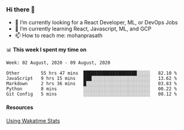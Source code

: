 ### Hi there 👋

- 🔭 I’m currently looking for a React Developer, ML, or DevOps Jobs
- 🌱 I’m currently learning React, Javascript, ML, and GCP
- 📫 How to reach me: mohanprasath

📊 **This week I spent my time on**
<!--START_SECTION:waka-->
```text
Week: 02 August, 2020 - 09 August, 2020

Other        55 hrs 47 mins  ████████████████████░░░░░   82.10 % 
JavaScript   9 hrs 15 mins   ███░░░░░░░░░░░░░░░░░░░░░░   13.62 % 
Markdown     2 hrs 36 mins   █░░░░░░░░░░░░░░░░░░░░░░░░   03.83 % 
Python       8 mins          ░░░░░░░░░░░░░░░░░░░░░░░░░   00.22 % 
Git Config   5 mins          ░░░░░░░░░░░░░░░░░░░░░░░░░   00.12 %
```
<!--END_SECTION:waka-->

#### Resources
[Using Wakatime Stats](https://github.com/marketplace/actions/waka-readme)
